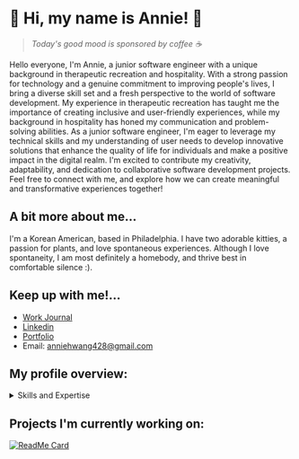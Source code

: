 # 🌱 Hi, my name is Annie! 🌱
> *Today's good mood is sponsored by coffee ☕️*

Hello everyone, I'm Annie, a junior software engineer with a unique background in therapeutic recreation and hospitality. With a strong passion for technology and a genuine commitment to improving people's lives, I bring a diverse skill set and a fresh perspective to the world of software development. My experience in therapeutic recreation has taught me the importance of creating inclusive and user-friendly experiences, while my background in hospitality has honed my communication and problem-solving abilities. As a junior software engineer, I'm eager to leverage my technical skills and my understanding of user needs to develop innovative solutions that enhance the quality of life for individuals and make a positive impact in the digital realm. I'm excited to contribute my creativity, adaptability, and dedication to collaborative software development projects. Feel free to connect with me, and explore how we can create meaningful and transformative experiences together!


A bit more about me...
---
I'm a Korean American, based in Philadelphia. I have two adorable kitties, a passion for plants, and love spontaneous experiences. Although I love spontaneity, I am most definitely a homebody, and thrive best in comfortable silence :).


Keep up with me!...
---
- [Work Journal](https://gist.github.com/anniejhwang/c44b9fac57481e8843b8dcbd366b6e8d)
- [Linkedin](http://www.linkedin.com/in/anniejhwang)
- [Portfolio](https://anniejhwang.github.io/)
- Email: anniehwang428@gmail.com

## My profile overview: 

<details>
<summary>Skills and Expertise</summary>
<br>
1.   Languages
     - Ruby
     - Javascript
     - HTML
     - CSS
     - SQL
  <br>
2.   Frameworks
     - Ruby on Rails
     - React.js
     - Bootstrap
  <br>
3.   Databases/Libraries/Tools
     - Postgres
     - APIs
     - Node/npm
     - Git
     - GitHub
</details>

## Projects I'm currently working on: 

[![ReadMe Card](https://github-readme-stats.vercel.app/api/pin/?username=anniejhwang&repo=flashcard-app)](https://github.com/anniejhwang/flashcard-app)
